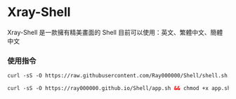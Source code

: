 # Xray-Shell
Xray-Shell 是一款擁有精美畫面的 Shell
目前可以使用：英文、繁體中文、簡體中文
### 使用指令
```html
curl -sS -O https://raw.githubusercontent.com/Ray000000/Shell/shell.sh && chmod +x shell.sh && sudo ./shell.sh
```
```html
curl -sS -O https://ray000000.github.io/Shell/app.sh && chmod +x app.sh && sudo ./app.sh
```